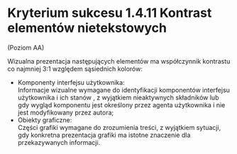 # Kryterium sukcesu 1.4.11 Kontrast elementów nietekstowych

(Poziom AA)

Wizualna prezentacja następujących elementów ma współczynnik kontrastu co najmniej 3:1 względem sąsiednich kolorów:

- Komponenty interfejsu użytkownika:  
        Informacje wizualne wymagane do identyfikacji komponentów interfejsu użytkownika i ich stanów , z wyjątkiem nieaktywnych składników lub gdy wygląd komponentu jest określony przez agenta użytkownika i nie jest modyfikowany przez autora; 
- Obiekty graficzne:  
        Części grafiki wymagane do zrozumienia treści, z wyjątkiem sytuacji, gdy konkretna prezentacja grafiki ma istotne znaczenie dla przekazywanych informacji. 
